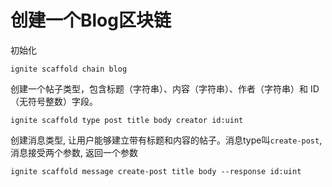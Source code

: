 # 创建一个Blog区块链

初始化
```
ignite scaffold chain blog
```

创建一个帖子类型，包含标题（字符串）、内容（字符串）、作者（字符串）和 ID（无符号整数）字段。
```
ignite scaffold type post title body creator id:uint
```

创建消息类型, 让用户能够建立带有标题和内容的帖子。消息type叫`create-post`, 消息接受两个参数, 返回一个参数
```
ignite scaffold message create-post title body --response id:uint
```


